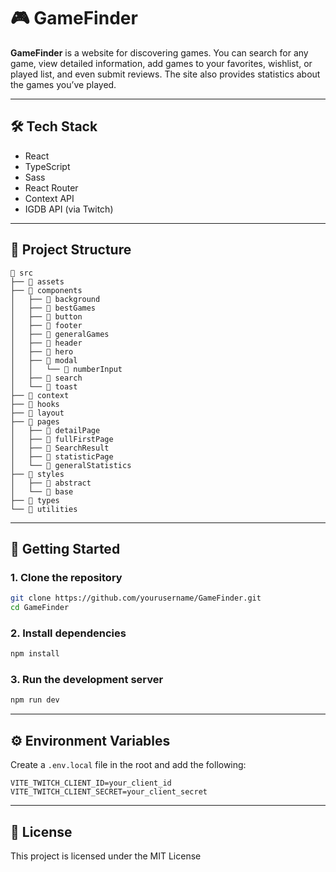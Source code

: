 # 🎮 GameFinder

**GameFinder** is a website for discovering games. You can search for any game, view detailed information, add games to your favorites, wishlist, or played list, and even submit reviews. The site also provides statistics about the games you’ve played.

---

## 🛠️ Tech Stack

* React
* TypeScript
* Sass
* React Router
* Context API
* IGDB API (via Twitch)

---

## 📁 Project Structure

```
📁 src  
├── 📁 assets  
├── 📁 components  
│   ├── 📁 background  
│   ├── 📁 bestGames  
│   ├── 📁 button  
│   ├── 📁 footer  
│   ├── 📁 generalGames  
│   ├── 📁 header  
│   ├── 📁 hero  
│   ├── 📁 modal  
│   │   └── 📁 numberInput  
│   ├── 📁 search  
│   └── 📁 toast  
├── 📁 context  
├── 📁 hooks  
├── 📁 layout  
├── 📁 pages  
│   ├── 📁 detailPage  
│   ├── 📁 fullFirstPage  
│   ├── 📁 SearchResult  
│   ├── 📁 statisticPage  
│   └── 📁 generalStatistics  
├── 📁 styles  
│   ├── 📁 abstract  
│   └── 📁 base  
├── 📁 types  
└── 📁 utilities  
```

---

## 🚀 Getting Started

### 1. Clone the repository

```bash
git clone https://github.com/yourusername/GameFinder.git
cd GameFinder
```

### 2. Install dependencies

```bash
npm install
```

### 3. Run the development server

```bash
npm run dev
```

---

## ⚙️ Environment Variables

Create a `.env.local` file in the root and add the following:

```env
VITE_TWITCH_CLIENT_ID=your_client_id
VITE_TWITCH_CLIENT_SECRET=your_client_secret
```

---

## 📄 License

This project is licensed under the MIT License
